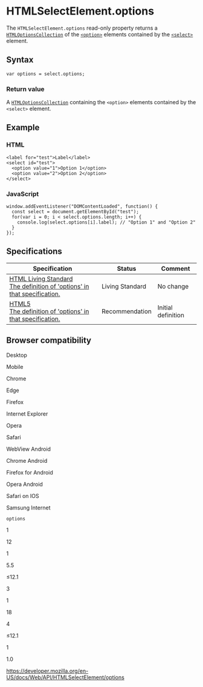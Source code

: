 HTMLSelectElement.options
=========================

The `HTMLSelectElement.options` read-only property returns a [`HTMLOptionsCollection`](../htmloptionscollection) of the [`<option>`](https://developer.mozilla.org/en-US/docs/Web/HTML/Element/option) elements contained by the [`<select>`](https://developer.mozilla.org/en-US/docs/Web/HTML/Element/select) element.

Syntax
------

    var options = select.options;

### Return value

A [`HTMLOptionsCollection`](../htmloptionscollection) containing the `<option>` elements contained by the `<select>` element.

Example
-------

### HTML

    <label for="test">Label</label>
    <select id="test">
      <option value="1">Option 1</option>
      <option value="2">Option 2</option>
    </select>

### JavaScript

    window.addEventListener("DOMContentLoaded", function() {
      const select = document.getElementById("test");
      for(var i = 0; i < select.options.length; i++) {
        console.log(select.options[i].label); // "Option 1" and "Option 2"
      }
    });

Specifications
--------------

<table><thead><tr class="header"><th>Specification</th><th>Status</th><th>Comment</th></tr></thead><tbody><tr class="odd"><td><a href="https://html.spec.whatwg.org/multipage/#dom-select-options">HTML Living Standard<br />
<span class="small">The definition of 'options' in that specification.</span></a></td><td><span class="spec-living">Living Standard</span></td><td>No change</td></tr><tr class="even"><td><a href="https://www.w3.org/TR/html52/forms.html#htmlselectelement">HTML5<br />
<span class="small">The definition of 'options' in that specification.</span></a></td><td><span class="spec-rec">Recommendation</span></td><td>Initial definition</td></tr></tbody></table>

Browser compatibility
---------------------

Desktop

Mobile

Chrome

Edge

Firefox

Internet Explorer

Opera

Safari

WebView Android

Chrome Android

Firefox for Android

Opera Android

Safari on IOS

Samsung Internet

`options`

1

12

1

5.5

≤12.1

3

1

18

4

≤12.1

1

1.0

<a href="https://developer.mozilla.org/en-US/docs/Web/API/HTMLSelectElement/options" class="_attribution-link">https://developer.mozilla.org/en-US/docs/Web/API/HTMLSelectElement/options</a>
